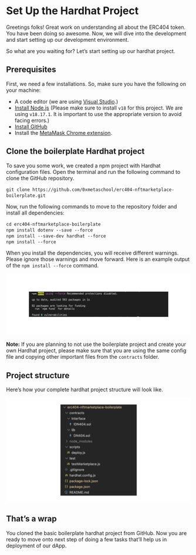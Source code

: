 # Set Up the Hardhat Project

Greetings folks! Great work on understanding all about the ERC404 token. You have been doing so awesome. Now, we will dive into the development and start setting up our development environment.

So what are you waiting for? Let’s start setting up our hardhat project.

## Prerequisites

First, we need a few installations. So, make sure you have the following on your machine:

- A code editor (we are using [Visual Studio](https://code.visualstudio.com/download).)
- [Install Node.js](https://nodejs.org/en/download) (Please make sure to install `v18` for this project. We are using `v18.17.1`. It is important to use the appropriate version to avoid facing errors.)
- [Install GitHub](https://github.com/git-guides/install-git)
- Install the [MetaMask Chrome extension](https://chromewebstore.google.com/detail/metamask/nkbihfbeogaeaoehlefnkodbefgpgknn).

## Clone the boilerplate Hardhat project

To save you some work, we created a npm project with Hardhat configuration files. Open the terminal and run the following command to clone the GitHub repository. 

```
git clone https://github.com/0xmetaschool/erc404-nftmarketplace-boilerplate.git
```

Now, run the following commands to move to the repository folder and install all dependencies:

```
cd erc404-nftmarketplace-boilerplate
npm install dotenv --save --force
npm install --save-dev hardhat --force
npm install --force
```

When you install the dependencies, you will receive different warnings. Please ignore those warnings and move forward. Here is an example output of the `npm install --force` command.

![setup-1.png](https://github.com/0xmetaschool/Learning-Projects/blob/main/assests_for_all/assests_for_erc404/2%20Prerequisites%20to%20Building%20the%20MarketPlace/1%20Set%20Up%20the%20Hardhat%20Project/setup-1.png?raw=true)

**Note:** If you are planning to not use the boilerplate project and create your own Hardhat project, please make sure that you are using the same config file and copying other important files from the `contracts` folder.

## Project structure

Here’s how your complete hardhat project structure will look like.

![setup-2.png](https://github.com/0xmetaschool/Learning-Projects/blob/main/assests_for_all/assests_for_erc404/2%20Prerequisites%20to%20Building%20the%20MarketPlace/1%20Set%20Up%20the%20Hardhat%20Project/setup-2.png?raw=true)

## That’s a wrap

You cloned the basic boilerplate hardhat project from GitHub. Now you are ready to move onto next step of doing a few tasks that’ll help us in deployment of our dApp.